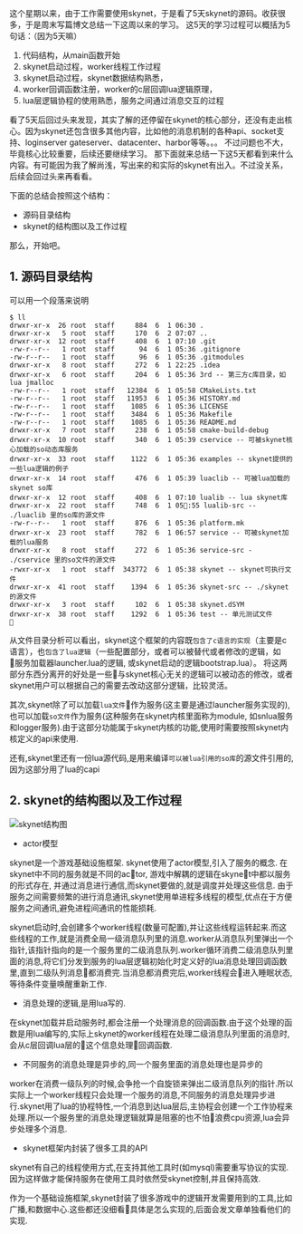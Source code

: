 这个星期以来，由于工作需要使用skynet，于是看了5天skynet的源码。收获很多，于是周末写篇博文总结一下这周以来的学习。
这5天的学习过程可以概括为5句话：（因为5天嘛）
1. 代码结构，从main函数开始
2. skynet启动过程，worker线程工作过程
3. skynet启动过程，skynet数据结构熟悉，
4. worker回调函数注册，worker的c层回调lua逻辑原理，
5. lua层逻辑协程的使用熟悉，服务之间通过消息交互的过程

看了5天后回过头来发现，其实了解的还停留在skynet的核心部分，还没有走出核心。因为skynet还包含很多其他内容，比如他的消息机制的各种api、socket支持、loginserver gateserver、datacenter、harbor等等。。。
不过问题也不大，毕竟核心比较重要，后续还要继续学习。
那下面就来总结一下这5天都看到来什么内容。有可能因为我了解尚浅，写出来的和实际的skynet有出入。不过没关系，后续会回过头来再看看。

下面的总结会按照这个结构：
- 源码目录结构
- skynet的结构图以及工作过程

那么，开始吧。

## 1. 源码目录结构
可以用一个段落来说明

``` shell
$ ll
drwxr-xr-x  26 root  staff     884  6  1 06:30 .
drwxr-xr-x   5 root  staff     170  6  2 07:07 ..
drwxr-xr-x  12 root  staff     408  6  1 07:10 .git
-rw-r--r--   1 root  staff      94  6  1 05:36 .gitignore
-rw-r--r--   1 root  staff      96  6  1 05:36 .gitmodules
drwxr-xr-x   8 root  staff     272  6  1 22:25 .idea
drwxr-xr-x   6 root  staff     204  6  1 05:36 3rd -- 第三方c库目录，如lua jmalloc
-rw-r--r--   1 root  staff   12384  6  1 05:58 CMakeLists.txt
-rw-r--r--   1 root  staff   11953  6  1 05:36 HISTORY.md
-rw-r--r--   1 root  staff    1085  6  1 05:36 LICENSE
-rw-r--r--   1 root  staff    3484  6  1 05:36 Makefile
-rw-r--r--   1 root  staff    1085  6  1 05:36 README.md
drwxr-xr-x   7 root  staff     238  6  1 05:58 cmake-build-debug
drwxr-xr-x  10 root  staff     340  6  1 05:39 cservice -- 可被skynet核心加载的so动态库服务
drwxr-xr-x  33 root  staff    1122  6  1 05:36 examples -- skynet提供的一些lua逻辑的例子
drwxr-xr-x  14 root  staff     476  6  1 05:39 luaclib -- 可被lua加载的skynet so库
drwxr-xr-x  12 root  staff     408  6  1 07:10 lualib -- lua skynet库
drwxr-xr-x  22 root  staff     748  6  1 05:55 lualib-src -- ./luaclib 里的so库的源文件
-rw-r--r--   1 root  staff     876  6  1 05:36 platform.mk
drwxr-xr-x  23 root  staff     782  6  1 06:57 service -- 可被skynet加载的lua服务
drwxr-xr-x   8 root  staff     272  6  1 05:36 service-src - ./cservice 里的so文件的源文件
-rwxr-xr-x   1 root  staff  343772  6  1 05:38 skynet -- skynet可执行文件
drwxr-xr-x  41 root  staff    1394  6  1 05:36 skynet-src -- ./skynet 的源文件
drwxr-xr-x   3 root  staff     102  6  1 05:38 skynet.dSYM
drwxr-xr-x  38 root  staff    1292  6  1 05:36 test -- 单元测试文件

````

从文件目录分析可以看出，skynet这个框架的内容既`包含了c语言的实现`（主要是c语言），也`包含了lua逻辑`（一些配置部分，或者可以被替代或者修改的逻辑，如 服务加载器launcher.lua的逻辑, 或skynet启动的逻辑bootstrap.lua）。
将这两部分东西分离开的好处是一些与skynet核心无关的逻辑可以被动态的修改，或者skynet用户可以根据自己的需要去改动这部分逻辑，比较灵活。

其次,skynet除了可以加载`lua文件`作为服务(这主要是通过launcher服务实现的),也可以加载`so文件`作为服务(这种服务在skynet内核里面称为module, 如snlua服务和logger服务).由于这部分功能属于skynet内核的功能,使用时需要按照skynet内核定义的api来使用.

还有,skynet里还有一份lua源代码,是用来编译`可以被lua引用的so库`的源文件引用的,因为这部分用了lua的capi

## 2. skynet的结构图以及工作过程

![skynet结构图](../img/skynet/overview/skynet结构.png)

- actor模型

skynet是一个游戏基础设施框架. skynet使用了actor模型,引入了服务的概念. 在skynet中不同的服务就是不同的actor, 游戏中解耦的逻辑在skynet中都以服务的形式存在, 并通过消息进行通信,而skynet要做的,就是调度并处理这些信息. 由于服务之间需要频繁的进行消息通讯,skynet使用单进程多线程的模型,优点在于方便服务之间通讯,避免进程间通讯的性能损耗.

skynet启动时,会创建多个worker线程(数量可配置),并让这些线程运转起来.而这些线程的工作,就是消费全局一级消息队列里的消息.worker从消息队列里弹出一个指针,该指针指向的是一个服务里的二级消息队列.worker循环消费二级消息队列里面的消息,将它们分发到服务的lua层逻辑初始化时定义好的lua消息处理回调函数里,直到二级队列消息都消费完.当消息都消费完后,worker线程会进入睡眠状态,等待条件变量唤醒重新工作.

- 消息处理的逻辑,是用lua写的.
    
在skynet加载并启动服务时,都会注册一个处理消息的回调函数.由于这个处理的函数是用lua编写的,实际上skynet的worker线程在处理二级消息队列里面的消息时,会从c层回调lua层的这个信息处理回调函数.

- 不同服务的消息处理是异步的,同一个服务里面的消息处理也是异步的

worker在消费一级队列的时候,会争抢一个自旋锁来弹出二级消息队列的指针.所以实际上一个worker线程只会处理一个服务的消息,不同服务的消息处理异步进行.skynet用了lua的协程特性,一个消息到达lua层后,主协程会创建一个工作协程来处理.所以一个服务里的消息处理逻辑就算是阻塞的也不怕浪费cpu资源,lua会异步处理多个消息.

- skynet框架内封装了很多工具的API

skynet有自己的线程使用方式,在支持其他工具时(如mysql)需要重写协议的实现.因为这样做才能保持服务在使用工具时依然受skynet控制,并且保持高效.

作为一个基础设施框架,skynet封装了很多游戏中的逻辑开发需要用到的工具,比如广播,和数据中心.这些都还没细看具体是怎么实现的,后面会发文章单独看他们的实现.


